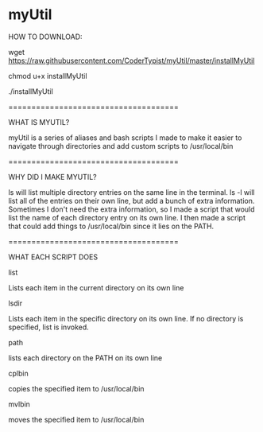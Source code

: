# myUtil


HOW TO DOWNLOAD:


wget https://raw.githubusercontent.com/CoderTypist/myUtil/master/installMyUtil


chmod u+x installMyUtil


./installMyUtil


=====================================


WHAT IS MYUTIL?


myUtil is a series of aliases and bash scripts I made to make it easier to navigate through directories and add custom scripts to /usr/local/bin


=====================================


WHY DID I MAKE MYUTIL?


ls will list multiple directory entries on the same line in the terminal. ls -l will list all of the entries on their own line, but add a bunch of extra information. Sometimes I don't need the extra information, so I made a script that would list the name of each directory entry on its own line. I then made a script that could add things to /usr/local/bin since it lies on the PATH.


=====================================


WHAT EACH SCRIPT DOES


list


Lists each item in the current directory on its own line


lsdir


Lists each item in the specific directory on its own line. If no directory is specified, list is invoked.


path


lists each directory on the PATH on its own line


cplbin


copies the specified item to /usr/local/bin


mvlbin


moves the specified item to /usr/local/bin
